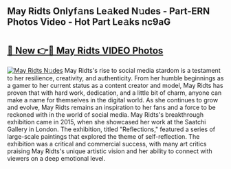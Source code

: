 ## May Ridts Onlyf𝚊ns Le𝚊ked N𝚞des - Part-ERN Photos Video - Hot Part Le𝚊ks nc9aG

# <h2><a href="http://ab93899.deff.icu/?id=May+Ridts">🔗 New 👉🔴 May Ridts VIDEO Photos</a></h2>

[![May Ridts N𝚞des](https://i.imgur.com/rIISA9y.gif)](http://ab93899.deff.icu/?id=May+Ridts)
May Ridts's rise to social media stardom is a testament to her resilience, creativity, and authenticity. From her humble beginnings as a gamer to her current status as a content creator and model, May Ridts has proven that with hard work, dedication, and a little bit of charm, anyone can make a name for themselves in the digital world. As she continues to grow and evolve, May Ridts remains an inspiration to her fans and a force to be reckoned with in the world of social media. May Ridts's breakthrough exhibition came in 2015, when she showcased her work at the Saatchi Gallery in London. The exhibition, titled "Reflections," featured a series of large-scale paintings that explored the theme of self-reflection. The exhibition was a critical and commercial success, with many art critics praising May Ridts's unique artistic vision and her ability to connect with viewers on a deep emotional level.
